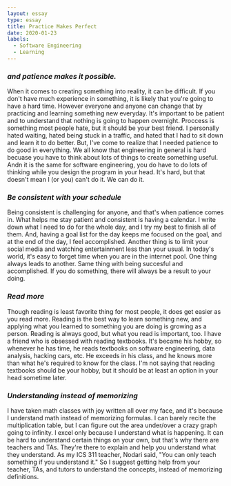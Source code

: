 ```yaml
---
layout: essay
type: essay
title: Practice Makes Perfect
date: 2020-01-23
labels:
  - Software Engineering
  - Learning
---
```

### *and patience makes it possible.*
When it comes to creating something into reality, it can be difficult. If you don't have much experience in something, it is likely that you're going to have a hard time. However everyone and anyone can change that by practicing and learning something new everyday. It's important to be patient and to understand that nothing is going to happen overnight. Proccess is something most people hate, but it should be your best friend. I personally hated waiting, hated being stuck in a traffic, and hated that I had to sit down and learn it to do better. But, I've come to realize that I needed patience to do good in everything. We all know that engineering in general is hard becuase you have to think about lots of things to create something useful. Andn it is the same for software engineering, you do have to do lots of thinking while you design the program in your head. It's hard, but that doesn't mean I (or you) can't do it. We can do it. 

### *Be consistent with your schedule*
Being consistent is challenging for anyone, and that's when patience comes in. What helps me stay patient and consistent is having a calendar. I write down what I need to do for the whole day, and I try my best to finish all of them. And, having a goal list for the day keeps me focused on the goal, and at the end of the day, I feel accomplished. Another thing is to limit your social media and watching entertainment less than your usual. In today's world, it's easy to forget time when you are in the internet pool. One thing always leads to another. Same thing with being succesful and accomplished. If you do something, there will always be a result to your doing. 

### *Read more*
Though reading is least favorite thing for most people, it does get easier as you read more. Reading is the best way to learn something new, and applying what you learned to something you are doing is growing as a person. Reading is always good, but what you read is important, too. I have a friend who is obsessed with reading textbooks. It's became his hobby, so whenever he has time, he reads textbooks on software engineering, data analysis, hacking cars, etc. He exceeds in his class, and he knows more than what he's required to know for the class. I'm not saying that reading textbooks should be your hobby, but it should be at least an option in your head sometime later.

### *Understanding instead of memorizing*
I have taken math classes with joy written all over my face, and it's because I understand math instead of memorizing formulas. I can barely recite the multiplication table, but I can figure out the area under/over a crazy graph going to infinity. I excel only because I understand what is happening. It can be hard to understand certain things on your own, but that's why there are teachers and TAs. They're there to explain and help you understand what they understand. As my ICS 311 teacher, Nodari said, "You can only teach something if you understand it." So I suggest getting help from your teacher, TAs, and tutors to understand the concepts, instead of memorizing definitions. 

